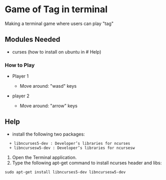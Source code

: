 # Game of Tag in terminal
Making a terminal game where users can play "tag"

## Modules Needed
  + curses (how to install on ubuntu in # Help)
  
### How to Play
  + Player 1
    + Move around: "wasd" keys 
    
  + player 2
    + Move around: "arrow" keys

## Help
  + install the following two packages: 
  ```
    + libncurses5-dev : Developer’s libraries for ncurses
    + libncursesw5-dev : Developer’s libraries for ncursesw
  ```
  1. Open the Terminal application.
  2. Type the following apt-get command to install ncurses header and libs: 
  ```
  sudo apt-get install libncurses5-dev libncursesw5-dev
  ```


